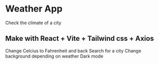 # Weather App

Check the climate of a city

## Make with React + Vite + Tailwind css + Axios

Change Celcius to Fahrenheit and back
Search for a city
Change background depending on weather
Dark mode
